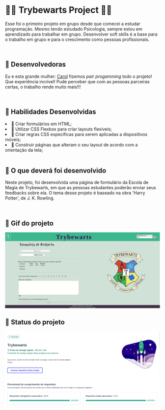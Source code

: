 # 🧙‍♀️ Trybewarts Project 🧙‍♀️

<p>Esse foi o primeiro projeto em grupo desde que comecei a estudar programação. Mesmo tendo estudado Psicologia, sempre estou em aprendizado para trabalhar em grupo. Desenvolver soft skills é a base para o trabalho em grupo e para o crescimento como pessoas profissionais.</p>

<br/>

## 🧹 Desenvolvedoras
<p>
Eu e esta grande mulher:  <a href="https://github.com/Carolyla">Carol</a> fizemos <em> pair progamming </em> todo o projeto! Que experiência incrível! Pude perceber que com as pessoas parceiras certas, o trabalho rende muito mais!!!
</p>

<br/>

## 🧹 Habilidades Desenvolvidas

<li>🎃  Criar formulários em HTML; </li>
<li>🎃  Utilizar CSS Flexbox para criar layouts flexíveis; </li>
<li>🎃 Criar regras CSS específicas para serem aplicadas a dispositivos móveis; </li>
<li>🎃 Construir páginas que alteram o seu layout de acordo com a orientação da tela; </li>

<br/>


## 🧹 O que deverá foi desenvolvido

Neste projeto, foi desenvolvida uma página de formulário da Escola de Magia de Trybewarts, em que as pessoas estudantes poderão enviar seus feedbacks sobre ela. O tema desse projeto é baseado na obra 'Harry Potter', de J. K. Rowling.

<br/>

## 🧹 Gif do projeto 
<img src="./images/trybewarts.gif"/>

<br/>

## 🧹 Status do projeto

<img src="./images/trybeWartsStatus.png"/>

<br/>  
